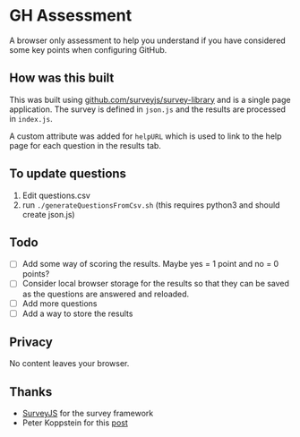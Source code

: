 # GH Assessment
A browser only assessment to help you understand if you have considered some key points when configuring GitHub.

## How was this built
This was built using [github.com/surveyjs/survey-library](https://github.com/surveyjs/survey-library) and is a single page application.  The survey is defined in `json.js` and the results are processed in `index.js`.

A custom attribute was added for `helpURL` which is used to link to the help page for each question in the results tab.

## To update questions
1. Edit questions.csv
2. run `./generateQuestionsFromCsv.sh` (this requires python3 and should create json.js)

## Todo
- [ ] Add some way of scoring the results. Maybe yes = 1 point and no = 0 points?
- [ ] Consider local browser storage for the results so that they can be saved as the questions are answered and reloaded.
- [ ] Add more questions
- [ ] Add a way to store the results

## Privacy
No content leaves your browser. 

## Thanks
 - [SurveyJS](https://github.com/surveyjs/survey-library) for the survey framework
 - Peter Koppstein for this [post](https://stackoverflow.com/a/44781106)